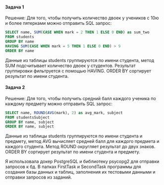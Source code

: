 #### Задача 1

Решение: Для того, чтобы получить количество двоек у учеников с 10ю и более пятерками можно отправить SQL запрос: 

```sql
SELECT name, SUM(CASE WHEN mark = 2 THEN 1 ELSE 0 END) as sum_two
FROM students
GROUP BY name
HAVING SUM(CASE WHEN mark = 5 THEN 1 ELSE 0 END) > 9
ORDER BY name
```

Данные из таблицы students группируются по имени студента, метод SUM подсчитывает количество двоек у студентов. Результат группировки фильтруется с помощью HAVING. ORDER BY сортирует результат по имени студента.

#### Задача 2

Решение: Для того, чтобы получить средний балл каждого ученика по каждому предмету можно отправить SQL запрос:

```sql
SELECT name, ROUND(AVG(mark), 2) as avg_mark, subject
FROM studentsSubject
GROUP BY name, subject
ORDER BY name, subject
```

Данные из таблицы students группируются по имени студента и предмету, метод AVG  вычисляет средней балл для каждого предмета и каждого студента. Метод ROUND округляет результат до двух знаков. ORDER BY сортирует результат по имени студента и предмету.


Я использовала докер PostgreSQL и библиотеку  psycopg2 для отправки запросов к бд. В папках FirstTask и SecondTask программы для создания базы данных и таблиц, заполнения их тестовыми данными и отправки запросов из заданий.
